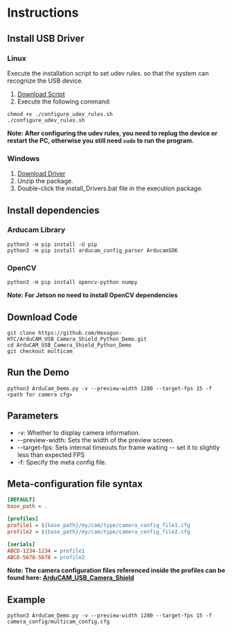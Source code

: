 # Instructions

## Install USB Driver

### Linux

Execute the installation script to set udev rules. so that the system can recognize the USB device.

1. [Download Script](https://github.com/ArduCAM/ArduCAM_USB_Camera_Shield/releases/download/install_drivers/configure_udev_rules.sh)
2. Execute the following command:
```
chmod +x ./configure_udev_rules.sh
./configure_udev_rules.sh
```

**Note: After configuring the udev rules, you need to replug the device or restart the PC, otherwise you still need `sudo` to run the program.**

### Windows

1. [Download Driver](https://github.com/ArduCAM/ArduCAM_USB_Camera_Shield/releases/download/install_drivers/install_USB_Camera_Drivers.zip)
2. Unzip the package.
3. Double-click the install_Drivers.bat file in the execution package.

## Install dependencies

### Arducam Library
```
python3 -m pip install -U pip
python3 -m pip install arducam_config_parser ArducamSDK
```
### OpenCV
```
python3 -m pip install opencv-python numpy
```
**Note: For Jetson no need to install OpenCV dependencies**

## Download Code
```shell
git clone https://github.com/Hexagon-HTC/ArduCAM_USB_Camera_Shield_Python_Demo.git
cd ArduCAM_USB_Camera_Shield_Python_Demo
git checkout multicam
```

## Run the Demo
```shell
python3 ArduCam_Demo.py -v --preview-width 1280 --target-fps 15 -f <path for camera cfg>
```
## Parameters
- -v: Whether to display camera information.
- --preview-width: Sets the width of the preview screen.
- --target-fps: Sets internal timeouts for frame waiting -- set it to slightly less than expected FPS
- -f: Specify the meta config file.

## Meta-configuration file syntax
```ini
[DEFAULT]
base_path = .

[profiles]
profile1 = ${base_path}/my/cam/type/camera_config_file1.cfg
profile2 = ${base_path}/my/cam/type/camera_config_file2.cfg

[serials]
ABCD-1234-1234 = profile1
ABCD-5678-5678 = profile2
```

**Note: The camera configuration files referenced inside the profiles can be found here: [ArduCAM_USB_Camera_Shield](https://github.com/ArduCAM/ArduCAM_USB_Camera_Shield/tree/master/Config)**

## Example
```shell
python3 ArduCam_Demo.py -v --preview-width 1280 --target-fps 15 -f camera_config/multicam_config.cfg
```

